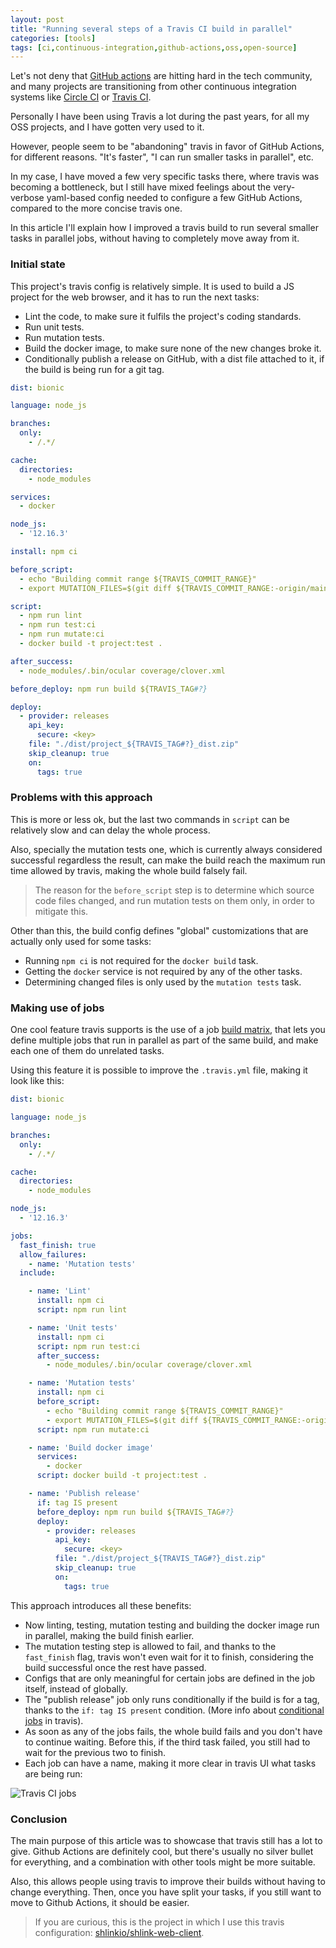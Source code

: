 ```yaml
---
layout: post
title: "Running several steps of a Travis CI build in parallel"
categories: [tools]
tags: [ci,continuous-integration,github-actions,oss,open-source]
---
```


Let's not deny that [GitHub actions](https://github.com/features/actions) are hitting hard in the tech community, and many projects are transitioning from other continuous integration systems like [Circle CI](https://circleci.com/) or [Travis CI](https://travis-ci.org/).

Personally I have been using Travis a lot during the past years, for all my OSS projects, and I have gotten very used to it.

However, people seem to be "abandoning" travis in favor of GitHub Actions, for different reasons. "It's faster", "I can run smaller tasks in parallel", etc.

In my case, I have moved a few very specific tasks there, where travis was becoming a bottleneck, but I still have mixed feelings about the very-verbose yaml-based config needed to configure a few GitHub Actions, compared to the more concise travis one.

In this article I'll explain how I improved a travis build to run several smaller tasks in parallel jobs, without having to completely move away from it.

### Initial state

This project's travis config is relatively simple. It is used to build a JS project for the web browser, and it has to run the next tasks:

* Lint the code, to make sure it fulfils the project's coding standards.
* Run unit tests.
* Run mutation tests.
* Build the docker image, to make sure none of the new changes broke it.
* Conditionally publish a release on GitHub, with a dist file attached to it, if the build is being run for a git tag.

```yaml
dist: bionic

language: node_js

branches:
  only:
    - /.*/

cache:
  directories:
    - node_modules

services:
  - docker

node_js:
  - '12.16.3'

install: npm ci

before_script:
  - echo "Building commit range ${TRAVIS_COMMIT_RANGE}"
  - export MUTATION_FILES=$(git diff ${TRAVIS_COMMIT_RANGE:-origin/main} --name-only | grep -E 'src\/(.*).(ts|tsx)$' | paste -sd ",")

script:
  - npm run lint
  - npm run test:ci
  - npm run mutate:ci
  - docker build -t project:test .

after_success:
  - node_modules/.bin/ocular coverage/clover.xml

before_deploy: npm run build ${TRAVIS_TAG#?}

deploy:
  - provider: releases
    api_key:
      secure: <key>
    file: "./dist/project_${TRAVIS_TAG#?}_dist.zip"
    skip_cleanup: true
    on:
      tags: true
```

### Problems with this approach

This is more or less ok, but the last two commands in `script` can be relatively slow and can delay the whole process.

Also, specially the mutation tests one, which is currently always considered successful regardless the result, can make the build reach the maximum run time allowed by travis, making the whole build falsely fail.

> The reason for the `before_script` step is to determine which source code files changed, and run mutation tests on them only, in order to mitigate this.

Other than this, the build config defines "global" customizations that are actually only used for some tasks:

* Running `npm ci` is not required for the `docker build` task.
* Getting the `docker` service is not required by any of the other tasks.
* Determining changed files is only used by the `mutation tests` task.

### Making use of jobs

One cool feature travis supports is the use of a job [build matrix](https://docs.travis-ci.com/user/build-matrix/), that lets you define multiple jobs that run in parallel as part of the same build, and make each one of them do unrelated tasks.

Using this feature it is possible to improve the `.travis.yml` file, making it look like this:

```yaml
dist: bionic

language: node_js

branches:
  only:
    - /.*/

cache:
  directories:
    - node_modules

node_js:
  - '12.16.3'

jobs:
  fast_finish: true
  allow_failures:
    - name: 'Mutation tests'
  include:

    - name: 'Lint'
      install: npm ci
      script: npm run lint

    - name: 'Unit tests'
      install: npm ci
      script: npm run test:ci
      after_success:
        - node_modules/.bin/ocular coverage/clover.xml

    - name: 'Mutation tests'
      install: npm ci
      before_script:
        - echo "Building commit range ${TRAVIS_COMMIT_RANGE}"
        - export MUTATION_FILES=$(git diff ${TRAVIS_COMMIT_RANGE:-origin/main} --name-only | grep -E 'src\/(.*).(ts|tsx)$' | paste -sd ",")
      script: npm run mutate:ci

    - name: 'Build docker image'
      services:
        - docker
      script: docker build -t project:test .

    - name: 'Publish release'
      if: tag IS present
      before_deploy: npm run build ${TRAVIS_TAG#?}
      deploy:
        - provider: releases
          api_key:
            secure: <key>
          file: "./dist/project_${TRAVIS_TAG#?}_dist.zip"
          skip_cleanup: true
          on:
            tags: true
```

This approach introduces all these benefits:

* Now linting, testing, mutation testing and building the docker image run in parallel, making the build finish earlier.
* The mutation testing step is allowed to fail, and thanks to the `fast_finish` flag, travis won't even wait for it to finish, considering the build successful once the rest have passed.
* Configs that are only meaningful for certain jobs are defined in the job itself, instead of globally.
* The "publish release" job only runs conditionally if the build is for a tag, thanks to the `if: tag IS present` condition. (More info about [conditional jobs](https://docs.travis-ci.com/user/conditional-builds-stages-jobs/) in travis).
* As soon as any of the jobs fails, the whole build fails and you don't have to continue waiting. Before this, if the third task failed, you still had to wait for the previous two to finish.
* Each job can have a name, making it more clear in travis UI what tasks are being run:

![Travis CI jobs](https://alejandrocelaya.blog/assets/img/travis-multiple-jobs/travis-jobs.png)

### Conclusion

The main purpose of this article was to showcase that travis still has a lot to give. Github Actions are definitely cool, but there's usually no silver bullet for everything, and a combination with other tools might be more suitable.

Also, this allows people using travis to improve their builds without having to change everything. Then, once you have split your tasks, if you still want to move to Github Actions, it should be easier.

> If you are curious, this is the project in which I use this travis configuration: [shlinkio/shlink-web-client](https://github.com/shlinkio/shlink-web-client).

